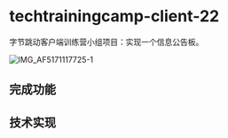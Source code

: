 # techtrainingcamp-client-22
字节跳动客户端训练营小组项目：实现一个信息公告板。

![IMG_AF5171117725-1](https://billc.oss-cn-shanghai.aliyuncs.com/img/2020-11-23-Hic94M.jpeg)



## 完成功能

## 技术实现
